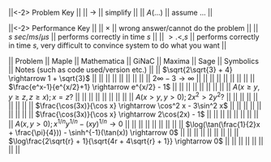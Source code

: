 ||<-2> Problem Key ||
|| $\rightarrow$ || simplify ||
|| $A(...)$ || assume ... ||

||<-2> Performance Key ||
|| $\times$ || wrong answer/cannot do the problem ||
|| $s\ sec/ms/\mu s$     || performs correctly in time $s$ ||
|| $>.<, s$ || performs correctly in time $s$, very difficult to convince system to do what you want ||

|| Problem || Maple || Mathematica || GiNaC || Maxima || Sage || Symbolics || Notes (such as code used/version etc.) ||
|| $\sqrt{2\sqrt{3} + 4} \rightarrow 1 + \sqrt{3}$ || || || || || || || ||
|| $2\infty - 3 \rightarrow \infty$ || || || || || || || ||
|| $\frac{e^x-1}{e^{x/2}+1} \rightarrow e^{x/2} - 1$ || || || || || || || ||
|| $A(x \geq y, y \geq z, z \geq x); x = z?$ || || || || || || || ||
|| $A(x > y, y > 0); 2x^2 > 2y^2?$ || || || || || || || ||
|| $\frac{\cos(3x)}{\cos x} \rightarrow \cos^2 x - 3\sin^2 x$ || || || || || || || ||
|| $\frac{\cos(3x)}{\cos x} \rightarrow 2\cos(2x) - 1$ || || || || || || || ||
|| $A(x,y > 0); x^{1/n}y^{1/n} - (xy)^{1/n} \rightarrow 0$ || || || || || || || ||
|| $\log(\tan(\frac{1}{2}x + \frac{\pi}{4})) - \sinh^{-1}(\tan(x)) \rightarrow 0$ || || || || || || || ||
|| $\log\frac{2\sqrt{r} + 1}{\sqrt{4r + 4\sqrt{r} + 1}} \rightarrow 0$ || || || || || || || ||

